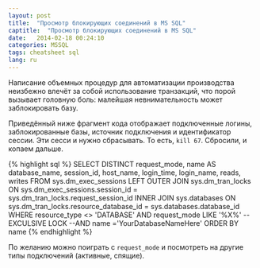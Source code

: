 ```yaml
---
layout: post
title:  "Просмотр блокирующих соединений в MS SQL"
captitle:  "Просмотр блокирующих соединений в MS SQL"
date:   2014-02-18 00:24:10
categories: MSSQL
tags: cheatsheet sql
lang: ru
---
```


Написание объемных процедур для автоматизации производства неизбежно влечёт за собой использование транзакций, что порой вызывает головную боль: малейшая невнимательность может заблокировать базу.

Приведённый ниже фрагмент кода отображает подключенные логины, заблокированные базы, источник подключения и идентификатор сессии. Эти сесси и нужно сбрасывать. То есть, `kill 67`. Сбросили, и копаем дальше.

{% highlight sql %}
SELECT DISTINCT request_mode,
      name AS database_name,
      session_id,
      host_name,
      login_time,
      login_name,
      reads,
      writes
	FROM sys.dm_exec_sessions
	LEFT OUTER JOIN sys.dm_tran_locks 
		ON sys.dm_exec_sessions.session_id = sys.dm_tran_locks.request_session_id
	INNER JOIN sys.databases
		ON sys.dm_tran_locks.resource_database_id = sys.databases.database_id
	WHERE resource_type <> 'DATABASE'
	AND request_mode LIKE '%X%' --EXCULSIVE LOCK
	--AND name ='YourDatabaseNameHere'
 ORDER BY name
{% endhighlight %}

По желанию можно поиграть с `request_mode` и посмотреть на другие типы подключений (активные, спящие).
